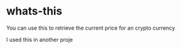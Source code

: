 # whats-this

You can use this to retrieve the current price for an crypto currency

I used this in another proje